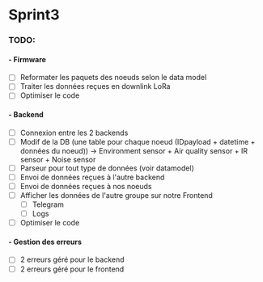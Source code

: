 # Sprint3

### TODO:

#### - Firmware

- [ ] Reformater les paquets des noeuds selon le data model
- [ ] Traiter les données reçues en downlink LoRa
- [ ] Optimiser le code

#### - Backend

- [ ] Connexion entre les 2 backends
- [ ] Modif de la DB (une table pour chaque noeud (IDpayload + datetime + données du noeud)) -> Environment sensor + Air quality sensor + IR sensor + Noise sensor 
- [ ] Parseur pour tout type de données (voir datamodel)
- [ ] Envoi de données reçues à l'autre backend
- [ ] Envoi de données reçues à nos noeuds
- [ ] Afficher les données de l'autre groupe sur notre Frontend
  - [ ] Telegram
  - [ ] Logs
- [ ] Optimiser le code

#### - Gestion des erreurs

- [ ] 2 erreurs géré pour le backend
- [ ] 2 erreurs géré pour le frontend
